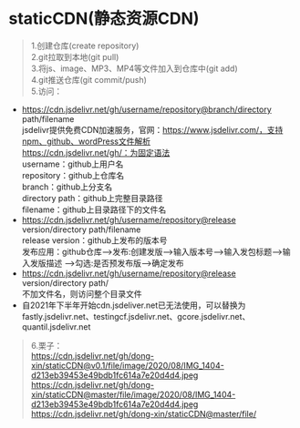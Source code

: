 # staticCDN(静态资源CDN)  
>1.创建仓库(create repository)  
2.git拉取到本地(git pull)  
3.将js、image、MP3、MP4等文件加入到仓库中(git add)  
4.git推送仓库(git commit/push)  
5.访问：  
- https://cdn.jsdelivr.net/gh/username/repository@branch/directory path/filename  
jsdelivr提供免费CDN加速服务，官网：https://www.jsdelivr.com/，支持npm、github、wordPress文件解析  
https://cdn.jsdelivr.net/gh/：为固定语法  
username：github上用户名  
repository：github上仓库名  
branch：github上分支名  
directory path：github上完整目录路径  
filename：github上目录路径下的文件名  
- https://cdn.jsdelivr.net/gh/username/repository@release version/directory path/filename  
release version：github上发布的版本号  
发布应用：github仓库-->发布:创建发版-->输入版本号-->输入发包标题-->输入发版描述
-->勾选:是否预发布版-->确定发布  
- https://cdn.jsdelivr.net/gh/username/repository@release version/directory path/  
不加文件名，则访问整个目录文件
- 自2021年下半年开始cdn.jsdeliver.net已无法使用，可以替换为fastly.jsdelivr.net、testingcf.jsdelivr.net、gcore.jsdelivr.net、quantil.jsdelivr.net

>6.栗子：  
https://cdn.jsdelivr.net/gh/dong-xin/staticCDN@v0.1/file/image/2020/08/IMG_1404-d213eb39453e49bdb1fc614a7e20d4d4.jpeg  
https://cdn.jsdelivr.net/gh/dong-xin/staticCDN@master/file/image/2020/08/IMG_1404-d213eb39453e49bdb1fc614a7e20d4d4.jpeg  
https://cdn.jsdelivr.net/gh/dong-xin/staticCDN@master/file/  
  
 
